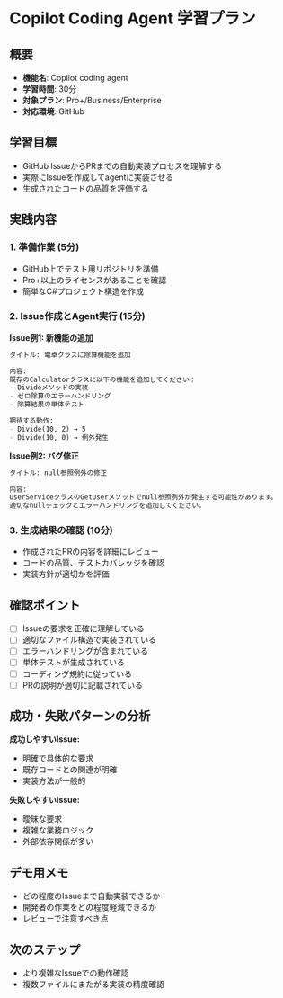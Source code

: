 # Copilot Coding Agent 学習プラン

## 概要
- **機能名**: Copilot coding agent
- **学習時間**: 30分
- **対象プラン**: Pro+/Business/Enterprise
- **対応環境**: GitHub

## 学習目標
- GitHub IssueからPRまでの自動実装プロセスを理解する
- 実際にIssueを作成してagentに実装させる
- 生成されたコードの品質を評価する

## 実践内容

### 1. 準備作業 (5分)
- GitHub上でテスト用リポジトリを準備
- Pro+以上のライセンスがあることを確認
- 簡単なC#プロジェクト構造を作成

### 2. Issue作成とAgent実行 (15分)

**Issue例1: 新機能の追加**
```markdown
タイトル: 電卓クラスに除算機能を追加

内容:
既存のCalculatorクラスに以下の機能を追加してください：
- Divideメソッドの実装
- ゼロ除算のエラーハンドリング
- 除算結果の単体テスト

期待する動作:
- Divide(10, 2) → 5
- Divide(10, 0) → 例外発生
```

**Issue例2: バグ修正**
```markdown
タイトル: null参照例外の修正

内容:
UserServiceクラスのGetUserメソッドでnull参照例外が発生する可能性があります。
適切なnullチェックとエラーハンドリングを追加してください。
```

### 3. 生成結果の確認 (10分)
- 作成されたPRの内容を詳細にレビュー
- コードの品質、テストカバレッジを確認
- 実装方針が適切かを評価

## 確認ポイント
- [ ] Issueの要求を正確に理解している
- [ ] 適切なファイル構造で実装されている
- [ ] エラーハンドリングが含まれている
- [ ] 単体テストが生成されている
- [ ] コーディング規約に従っている
- [ ] PRの説明が適切に記載されている

## 成功・失敗パターンの分析
**成功しやすいIssue:**
- 明確で具体的な要求
- 既存コードとの関連が明確
- 実装方法が一般的

**失敗しやすいIssue:**
- 曖昧な要求
- 複雑な業務ロジック
- 外部依存関係が多い

## デモ用メモ
- どの程度のIssueまで自動実装できるか
- 開発者の作業をどの程度軽減できるか
- レビューで注意すべき点

## 次のステップ
- より複雑なIssueでの動作確認
- 複数ファイルにまたがる実装の精度確認
